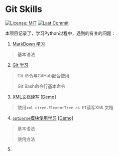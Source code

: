 # Git Skills

[![License: MIT](https://img.shields.io/badge/License-MIT-yellow.svg)](https://opensource.org/licenses/MIT)
[![Last Commit](https://img.shields.io/github/last-commit/hongtao45/Git-MarkDown-Skills/main?label=&style=plastic)](https://github.com/hongtao45/Git-MarkDown-Skills/commits/main "Commit History")

本项目记录了，学习Python过程中，遇到的有关的问题：

1. [MarkDown 学习](./001_markdown学习.md) 
  
  >基本语法
  
2. [Git 学习](./002_Git学习.md)
  
  >Git 命令与GitHub配合使用
  >
  >Git Bash命令行基本命令
  
3. [XML文档读写](./003_XML文档读写.md) [[Demo]](./code/XML_test.py)
  
  > 使用`xml.etree.ElementTree as ET`读写XML文档
  
4. [`optparse`模块使用学习](./004_optparse模块学习.md) [[Demo]](./code/optparse_test.py)

  >基本语法
  >
  >使用方法

5. 